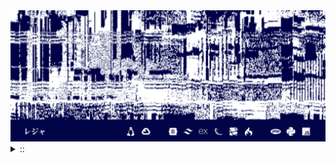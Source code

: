 <img src="./banner.png">
<details><summary> :: </summary>
<!--START_SECTION:waka-->

```rust
From: 09 August 2024 - To: 03 September 2024

Total Time: 93 hrs 27 mins

JavaScript                 24 hrs 51 mins  //////-------------------   24.24 %
YAML                       23 hrs 53 mins  //////-------------------   23.29 %
Python                     16 hrs 36 mins  ////---------------------   16.19 %
Svelte                     11 hrs 2 mins   ///----------------------   10.76 %
PHP                        10 hrs 3 mins   //-----------------------   09.80 %
```

<!--END_SECTION:waka-->
</details>
